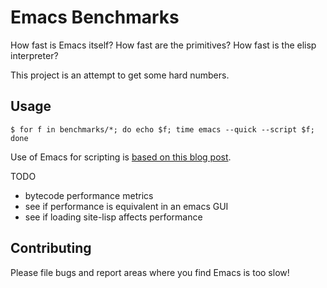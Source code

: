 # Emacs Benchmarks

How fast is Emacs itself? How fast are the primitives? How fast is the
elisp interpreter?

This project is an attempt to get some hard numbers.

## Usage

``` shell
$ for f in benchmarks/*; do echo $f; time emacs --quick --script $f; done
```

Use of Emacs for scripting is
[based on this blog post](http://www.lunaryorn.com/2014/08/12/emacs-script-pitfalls.html).

TODO

* bytecode performance metrics
* see if performance is equivalent in an emacs GUI
* see if loading site-lisp affects performance

## Contributing

Please file bugs and report areas where you find Emacs is too slow!
